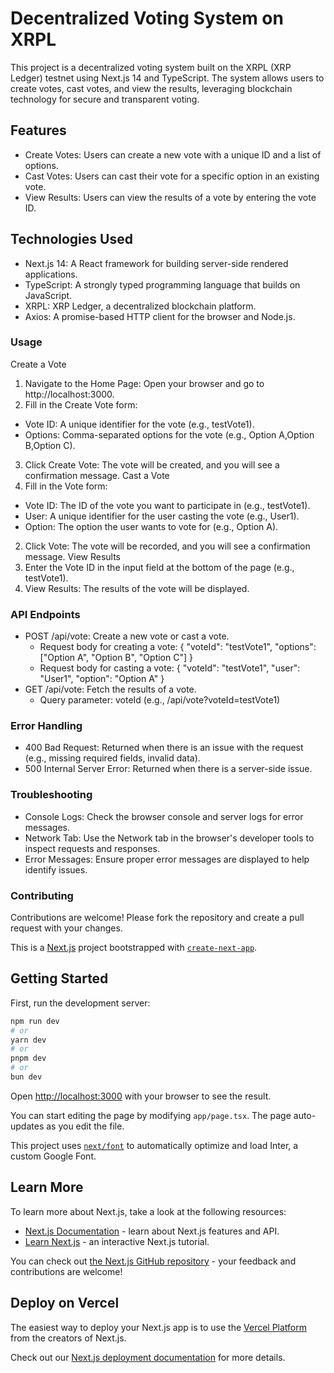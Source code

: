 # Decentralized Voting System on XRPL
This project is a decentralized voting system built on the XRPL (XRP Ledger) testnet using Next.js 14 and TypeScript. The system allows users to create votes, cast votes, and view the results, leveraging blockchain technology for secure and transparent voting.

## Features
- Create Votes: Users can create a new vote with a unique ID and a list of options.
- Cast Votes: Users can cast their vote for a specific option in an existing vote.
- View Results: Users can view the results of a vote by entering the vote ID.
## Technologies Used
- Next.js 14: A React framework for building server-side rendered applications.
- TypeScript: A strongly typed programming language that builds on JavaScript.
- XRPL: XRP Ledger, a decentralized blockchain platform.
- Axios: A promise-based HTTP client for the browser and Node.js.

### Usage
Create a Vote
1. Navigate to the Home Page: Open your browser and go to http://localhost:3000.
2. Fill in the Create Vote form:
- Vote ID: A unique identifier for the vote (e.g., testVote1).
- Options: Comma-separated options for the vote (e.g., Option A,Option B,Option C).
3. Click Create Vote: The vote will be created, and you will see a confirmation message.
Cast a Vote
1. Fill in the Vote form:
- Vote ID: The ID of the vote you want to participate in (e.g., testVote1).
- User: A unique identifier for the user casting the vote (e.g., User1).
- Option: The option the user wants to vote for (e.g., Option A).
2. Click Vote: The vote will be recorded, and you will see a confirmation message.
View Results
1. Enter the Vote ID in the input field at the bottom of the page (e.g., testVote1).
2. View Results: The results of the vote will be displayed.
### API Endpoints
- POST /api/vote: Create a new vote or cast a vote.
  - Request body for creating a vote:
{
  "voteId": "testVote1",
  "options": ["Option A", "Option B", "Option C"]
}
  - Request body for casting a vote:
{
  "voteId": "testVote1",
  "user": "User1",
  "option": "Option A"
}
- GET /api/vote: Fetch the results of a vote.
  - Query parameter: voteId (e.g., /api/vote?voteId=testVote1)
### Error Handling
- 400 Bad Request: Returned when there is an issue with the request (e.g., missing required fields, invalid data).
- 500 Internal Server Error: Returned when there is a server-side issue.
### Troubleshooting
- Console Logs: Check the browser console and server logs for error messages.
- Network Tab: Use the Network tab in the browser's developer tools to inspect requests and responses.
- Error Messages: Ensure proper error messages are displayed to help identify issues.
### Contributing
Contributions are welcome! Please fork the repository and create a pull request with your changes.

This is a [Next.js](https://nextjs.org/) project bootstrapped with [`create-next-app`](https://github.com/vercel/next.js/tree/canary/packages/create-next-app).

## Getting Started

First, run the development server:

```bash
npm run dev
# or
yarn dev
# or
pnpm dev
# or
bun dev
```

Open [http://localhost:3000](http://localhost:3000) with your browser to see the result.

You can start editing the page by modifying `app/page.tsx`. The page auto-updates as you edit the file.

This project uses [`next/font`](https://nextjs.org/docs/basic-features/font-optimization) to automatically optimize and load Inter, a custom Google Font.

## Learn More

To learn more about Next.js, take a look at the following resources:

- [Next.js Documentation](https://nextjs.org/docs) - learn about Next.js features and API.
- [Learn Next.js](https://nextjs.org/learn) - an interactive Next.js tutorial.

You can check out [the Next.js GitHub repository](https://github.com/vercel/next.js/) - your feedback and contributions are welcome!

## Deploy on Vercel

The easiest way to deploy your Next.js app is to use the [Vercel Platform](https://vercel.com/new?utm_medium=default-template&filter=next.js&utm_source=create-next-app&utm_campaign=create-next-app-readme) from the creators of Next.js.

Check out our [Next.js deployment documentation](https://nextjs.org/docs/deployment) for more details.
